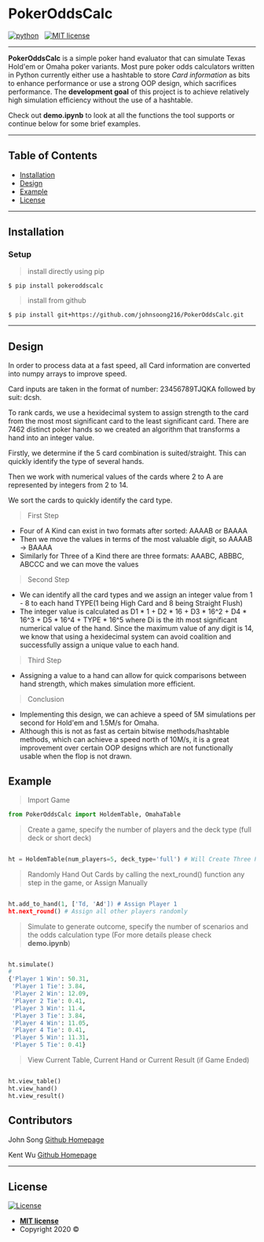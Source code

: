# PokerOddsCalc

<p align="left">
    <a href="https://www.python.org/">
        <img src="https://ForTheBadge.com/images/badges/made-with-python.svg"
            alt="python"></a> &nbsp;
    <a href="https://opensource.org/licenses/MIT">
        <img src="https://img.shields.io/badge/License-MIT-brightgreen.svg?style=flat-square"
            alt="MIT license"></a> &nbsp;
</p>

---

**PokerOddsCalc** is a simple poker hand evaluator that can simulate Texas Hold'em or Omaha poker variants. 
Most pure poker odds calculators written in Python currently either use a hashtable to store *Card information* as bits to enhance performance or use a strong OOP design, which sacrifices performance. The **development goal** of this project is to achieve relatively high simulation efficiency without the use of a hashtable.

Check out **demo.ipynb** to look at all the functions the tool supports or continue below for some brief examples.

---

## Table of Contents


- [Installation](#installation)
- [Design](#design)
- [Example](#example)
- [License](#license)

---

## Installation

### Setup

> install directly using pip

```shell
$ pip install pokeroddscalc
```

> install from github

```shell
$ pip install git+https://github.com/johnsoong216/PokerOddsCalc.git
```

---

## Design

In order to process data at a fast speed, all Card information are converted into numpy arrays to improve speed.

Card inputs are taken in the format of number: 23456789TJQKA followed by suit: dcsh. 

To rank cards, we use a hexidecimal system to assign strength to the card from the most most significant card to the least significant card. There are 7462 distinct poker hands so we created an algorithm that transforms a hand into an integer value.

Firstly, we determine if the 5 card combination is suited/straight. This can quickly identify the type of several hands.

Then we work with numerical values of the cards where 2 to A are represented by integers from 2 to 14. 

We sort the cards to quickly identify the card type.

> First Step
   - Four of A Kind can exist in two formats after sorted: AAAAB or BAAAA
   - Then we move the values in terms of the most valuable digit, so AAAAB -> BAAAA
   - Similarly for Three of a Kind there are three formats: AAABC, ABBBC, ABCCC and we can move the values
   
   
> Second Step
   - We can identify all the card types and we assign an integer value from 1 - 8 to each hand TYPE(1 being High Card and 8 being Straight Flush)
   - The integer value is calculated as D1 * 1 + D2 * 16 + D3 * 16^2 + D4 * 16^3 + D5 * 16^4 + TYPE * 16^5 where Di is the ith most significant numerical value of the hand. Since the maximum value of any digit is 14, we know that using a hexidecimal system can avoid coalition and successfully assign a unique value to each hand.
   
    
> Third Step
   - Assigning a value to a hand can allow for quick comparisons between hand strength, which makes simulation more efficient.
    
    
> Conclusion
   - Implementing this design, we can achieve a speed of 5M simulations per second for Hold'em and 1.5M/s for Omaha.
   - Although this is not as fast as certain bitwise methods/hashtable methods, which can achieve a speed north of 10M/s, it is a great improvement over certain OOP designs which are not functionally usable when the flop is not drawn.

## Example

> Import Game

```python
from PokerOddsCalc import HoldemTable, OmahaTable
```
> Create a game, specify the number of players and the deck type (full deck or short deck)

```python

ht = HoldemTable(num_players=5, deck_type='full') # Will Create Three Players: Player 1 - 5

```
> Randomly Hand Out Cards by calling the next_round() function any step in the game, or Assign Manually

```python

ht.add_to_hand(1, ['Td, 'Ad']) # Assign Player 1
ht.next_round() # Assign all other players randomly

```
> Simulate to generate outcome, specify the number of scenarios and the odds calculation type (For more details please check **demo.ipynb**)

```python

ht.simulate()
#
{'Player 1 Win': 50.31,
 'Player 1 Tie': 3.84,
 'Player 2 Win': 12.09,
 'Player 2 Tie': 0.41,
 'Player 3 Win': 11.4,
 'Player 3 Tie': 3.84,
 'Player 4 Win': 11.05,
 'Player 4 Tie': 0.41,
 'Player 5 Win': 11.31,
 'Player 5 Tie': 0.41}
```

> View Current Table, Current Hand or Current Result (if Game Ended)

```python

ht.view_table()
ht.view_hand()
ht.view_result()

```

## Contributors
John Song [Github Homepage](https://github.com/johnsoong216)

Kent Wu [Github Homepage](https://github.com/Kentwhf)

---

## License

[![License](http://img.shields.io/:license-mit-blue.svg?style=flat-square)](http://badges.mit-license.org)

- **[MIT license](http://opensource.org/licenses/mit-license.php)**
- Copyright 2020 ©
